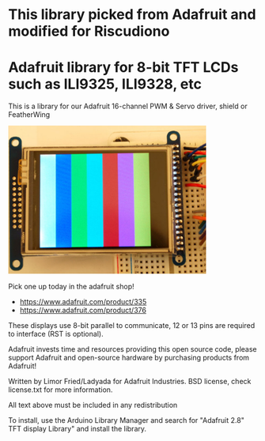 # This library picked from Adafruit and modified for Riscudiono
# Adafruit library for 8-bit TFT LCDs such as ILI9325, ILI9328, etc

This is a library for our Adafruit 16-channel PWM & Servo driver, shield or FeatherWing

<a href="https://www.adafruit.com/products/335"><img src="assets/image.jpg" height="300"/></a>

Pick one up today in the adafruit shop!
  * https://www.adafruit.com/product/335
  * https://www.adafruit.com/product/376

These displays use 8-bit parallel to communicate, 12 or 13 pins are required to interface (RST is optional).

Adafruit invests time and resources providing this open source code, please support Adafruit and open-source hardware by purchasing products from Adafruit!

Written by Limor Fried/Ladyada for Adafruit Industries. BSD license, check license.txt for more information. 

All text above must be included in any redistribution

To install, use the Arduino Library Manager and search for "Adafruit 2.8" TFT display Library" and install the library.
